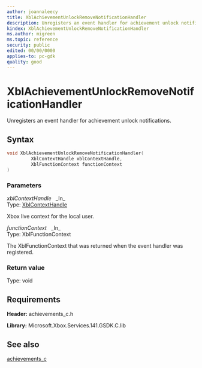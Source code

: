 ```yaml
---
author: joannaleecy
title: XblAchievementUnlockRemoveNotificationHandler
description: Unregisters an event handler for achievement unlock notifications.
kindex: XblAchievementUnlockRemoveNotificationHandler
ms.author: migreen
ms.topic: reference
security: public
edited: 00/00/0000
applies-to: pc-gdk
quality: good
---
```


# XblAchievementUnlockRemoveNotificationHandler  

Unregisters an event handler for achievement unlock notifications.  

## Syntax  
  
```cpp
void XblAchievementUnlockRemoveNotificationHandler(  
         XblContextHandle xblContextHandle,  
         XblFunctionContext functionContext  
)  
```  
  
### Parameters  
  
*xblContextHandle* &nbsp;&nbsp;\_In\_  
Type: [XblContextHandle](../../types_c/handles/xblcontexthandle.md)  
  
Xbox live context for the local user.  
  
*functionContext* &nbsp;&nbsp;\_In\_  
Type: XblFunctionContext  
  
The XblFunctionContext that was returned when the event handler was registered.  
  
  
### Return value  
Type: void
  

  
## Requirements  
  
**Header:** achievements_c.h
  
**Library:** Microsoft.Xbox.Services.141.GSDK.C.lib
  
## See also  
[achievements_c](../achievements_c_members.md)  
  
  